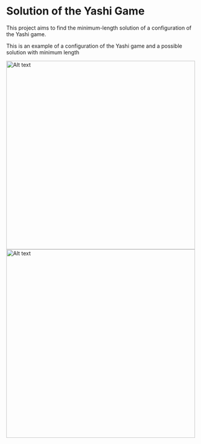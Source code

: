 # Solution of the Yashi Game

This project aims to find the minimum-length solution of a configuration of the Yashi game. 

This is an example of a configuration of the Yashi game and a possible solution with minimum length

<img
  src="https://github.com/camillacolanero/knowledge-and-data-mining-project/assets/124796886/f25c1e25-0e9b-4f87-a159-4420e655e718"
  alt="Alt text"
  title="Yashi configuration"
  style="display: inline-block; margin: 0 auto; width: 500px">
<img
  src=https://github.com/camillacolanero/knowledge-and-data-mining-project/assets/124796886/d70755f1-ef1d-4427-a065-2ea120c8b13b
  alt="Alt text"
  title="Yashi solution"
  style="display: inline-block; margin: 0 auto; width: 500px"> 




